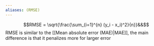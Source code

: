 ```yaml
---
aliases: (RMSE)
---
```


$$RMSE = \sqrt{\frac{\sum_{i=1}^{n} (y_i - x_i)^2}{n}}&&$$
RMSE is similar to the [[Mean absolute error (MAE)|MAE]], the main difference is that it penalizes more for larger error
